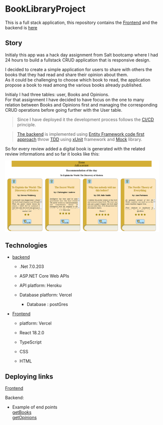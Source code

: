 # BookLibraryProject
This is a full stack application, this repository contains the [Frontend](https://github.com/PhilippeLeopoldie/BooksLibraryProject/tree/master/frontend/LibrairyFrontEnd) and the backend is [here](https://github.com/PhilippeLeopoldie/bookLibraryBackend)

## Story 

Initialy this app was a hack day assignment from Salt bootcamp  where I had 24 hours to build a fullstack CRUD application  that is responsive design.

I decided to create a simple application for users to share with others the books that they had read and share their opinion about them.  
As it could be challenging to choose which book to read, the application propose a book to read among the various books already published.

Initialy I had three tables: user, Books and Opinions.  
For that assignment I have decided to have focus on the one to many relation between Books and Opinions first and managing the corresponding CRUD operations before going further with the User table.


>Since I have deployed it the development process follows the <span style = "color: green"> [CI/CD](https://en.wikipedia.org/wiki/CI/CD) </span>principle.




>[The backend](https://github.com/PhilippeLeopoldie/bookLibraryBackend) is implemented using <span style = "color: green">[Entity Framework code first approach](https://learn.microsoft.com/en-us/ef/ef6/get-started) </span> throw <span style = "color: green"> [TDD](https://en.wikipedia.org/wiki/Test-driven_development) </span> using <span style = "color: green">[xUnit](https://xunit.net/) </span>framework and <span style = "color: green">[Mock](https://github.com/devlooped/moq) </span>library.


So for every review added a digital book is generated with the related review informations and so far it looks like this:

![my image](presentation_image.png)



## Technologies
- [backend](https://github.com/PhilippeLeopoldie/bookLibraryBackend)
  - .Net 7.0.203

  - ASP.NET Core Web APIs

  - API platform: Heroku

  - Database platform: Vercel

    - Database : postGres

- [Frontend](https://github.com/PhilippeLeopoldie/BooksLibraryProject/tree/master/frontend/LibrairyFrontEnd)

  - platform: Vercel

  - React 18.2.0

  - TypeScript

  - CSS

  - HTML




## Deploying links

[Frontend](https://books-library-philippe-leopoldie.vercel.app/)

Backend:
  - Example of end points  
    [getBooks](https://booklibrary-backend-20f7a19cecb2.herokuapp.com/api/book)  
    [getOpinions](https://booklibrary-backend-20f7a19cecb2.herokuapp.com/api/Opinion)








